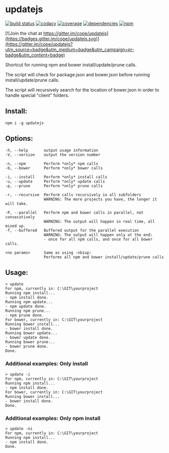 # updatejs
[![build status](https://img.shields.io/travis/cope/updatejs.svg?branch=master)](https://travis-ci.org/cope/updatejs)
[![codacy](https://img.shields.io/codacy/grade/03e75e616d4a475c8be2706bb4397616.svg)](https://www.codacy.com/project/cope/updatejs/dashboard)
[![coverage](https://img.shields.io/coveralls/github/cope/updatejs/master.svg)](https://coveralls.io/github/cope/updatejs?branch=master)
[![dependencies](https://david-dm.org/cope/updatejs.svg)](https://www.npmjs.com/package/updatejs)
[![npm](https://img.shields.io/npm/dt/updatejs.svg)](https://www.npmjs.com/package/updatejs)

[![Join the chat at https://gitter.im/cope/updatejs](https://badges.gitter.im/cope/updatejs.svg)](https://gitter.im/cope/updatejs?utm_source=badge&utm_medium=badge&utm_campaign=pr-badge&utm_content=badge)

Shortcut for running npm and bower install/update/prune calls.

The script will check for package.json and bower.json before running install/update/prune calls.

The script will recursively search for the location of bower.json in order to handle special "client" folders.

## Install:
    npm i -g updatejs

## Options:
    -h, --help       output usage information
    -V, --version    output the version number

    -n, --npm        Perform *only* npm calls
    -b, --bower      Perform *only* bower calls

    -i, --install    Perform *only* install calls
    -u, --update     Perform *only* update calls
    -p, --prune      Perform *only* prune calls

    -r, --recursive  Perform calls recursively in all subfolders
                     WARNING: The more projects you have, the longer it will take.
    
    -P, --parallel   Perform npm and bower calls in parallel, not consecutively
                     WARNING: The output will happen in real time, all mixed up.
    -f, --buffered   Buffered output for the parallel execution
                     WARNING: The output will happen only at the end:
                     - once for all npm calls, and once for all bower calls.

    <no params>      Same as using -nbiup:
                     Performs all npm and bower install/update/prune calls
 
## Usage:
    > update
    For npm, currently in: C:\GIT\yourproject
    Running npm install...
    - npm install done.
    Running npm update...
    - npm update done.
    Running npm prune...
    - npm prune done.
    For bower, currently in: C:\GIT\yourproject
    Running bower install...
    - bower install done.
    Running bower update...
    - bower update done.
    Running bower prune...
    - bower prune done.
    Done.

### Additional examples: Only install
    > update -i
    For npm, currently in: C:\GIT\yourproject
    Running npm install...
    - npm install done.
    For bower, currently in: C:\GIT\yourproject
    Running bower install...
    - bower install done.
    Done.

### Additional examples: Only npm install
    > update -ni
    For npm, currently in: C:\GIT\yourproject
    Running npm install...
    - npm install done.
    Done.
